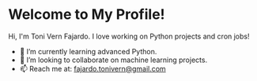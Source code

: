 # Welcome to My Profile!
Hi, I'm Toni Vern Fajardo. I love working on Python projects and cron jobs!
- 🌱 I’m currently learning advanced Python.
- 👯 I’m looking to collaborate on machine learning projects.
- 📫 Reach me at: fajardo.tonivern@gmail.com

